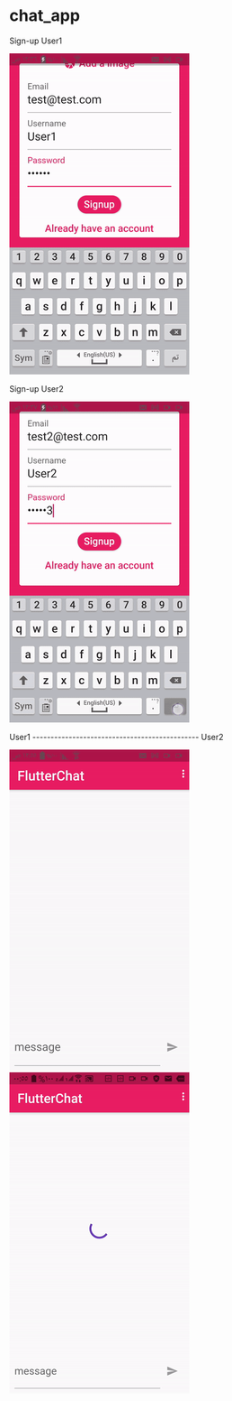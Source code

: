 # chat_app

Sign-up User1

![](signup1.gif)

Sign-up User2

![](signup2.gif)

User1 ---------------------------------------------- User2


![](user1.gif)                       ![](user2.gif)